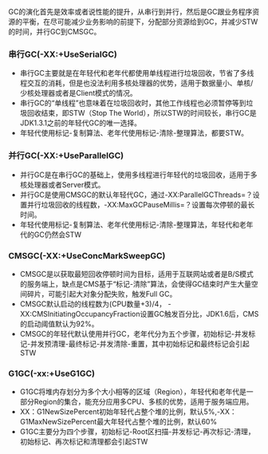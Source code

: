 GC的演化首先是效率或者说性能的提升，从串行到并行，然后是GC跟业务程序资源的平衡，在尽可能减少业务影响的前提下，分配部分资源给到GC，并减少STW的时间，并行GC到CMSGC。  
### 串行GC(-XX:+UseSerialGC)  
- 串行GC主要就是在年轻代和老年代都使用单线程进行垃圾回收，节省了多线程交互的消耗，但是也没法利用多核处理器的优势，适用于数据量小、单核/少核处理器或者是Client模式的情况。
- 串行GC的“单线程”也意味着在垃圾回收时，其他工作线程也必须暂停等到垃圾回收结束，即STW（Stop The World），所以STW的时间较长，串行GC是JDK1.3.1之前的年轻代GC的唯一选择。
- 年轻代使用标记-复制算法、老年代使用标记-清除-整理算法，都要STW。
### 并行GC(-XX:+UseParallelGC)  
- 并行GC是在串行GC的基础上，使用多线程进行年轻代的垃圾回收，适用于多核处理器或者Server模式。
- 并行GC是使用CMSGC的默认年轻代GC，通过-XX:ParallelGCThreads=？设置并行垃圾回收的线程数，-XX:MaxGCPauseMillis=？设置每次停顿的最长时间。
- 年轻代使用标记-复制算法、老年代使用标记-清除-整理算法，年轻代和老年代的GC仍然会STW
### CMSGC(-XX:+UseConcMarkSweepGC) 
- CMSGC是以获取最短回收停顿时间为目标，适用于互联网站或者是B/S模式的服务端上，缺点是CMS基于“标记-清除”算法，会使得GC结束时产生大量空间碎片，可能引起大对象分配失败，触发Full GC。   
- CMSGC默认启动的线程数为(CPU数量+3)/4， -XX:CMSInitiatingOccupancyFraction设置GC触发百分比，JDK1.6后，CMS的启动阈值默认为92%。  
- CMSGC的年轻代默认使用并行GC，老年代分为五个步骤，初始标记-并发标记-并发预清理-最终标记-并发清除-重置，其中初始标记和最终标记会引起STW
### G1GC(-xx:+UseG1GC)  
- G1GC将堆内存划分为多个大小相等的区域（Region），年轻代和老年代是一部分Region的集合，能充分应用多CPU、多核的优势，适用于服务端应用。
- XX：G1NewSizePercent初始年轻代占整个堆的比例，默认5%,-XX：G1MaxNewSizePercent最大年轻代占整个堆的比例，默认60%  
- G1GC主要分为四个步骤，初始标记-Root区扫描-并发标记-再次标记-清理，初始标记、再次标记和清理都会引起STW